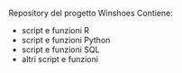 Repository del progetto Winshoes
Contiene:
 * script e funzioni R
 * script e funzioni Python
 * script e funzioni SQL
 * altri script e funzioni